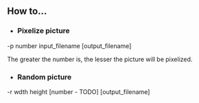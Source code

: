 ## How to...

* ### Pixelize picture  
-p number input_filename [output_filename] 
  
The greater the number is, the lesser the picture will be pixelized. 

* ### Random picture  
-r wdth height [number - TODO] [output_filename]  

